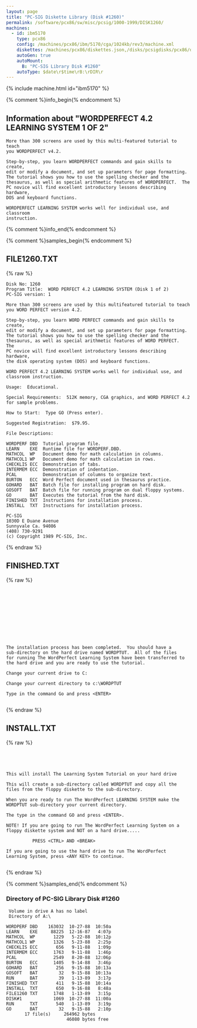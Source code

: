 ```yaml
---
layout: page
title: "PC-SIG Diskette Library (Disk #1260)"
permalink: /software/pcx86/sw/misc/pcsig/1000-1999/DISK1260/
machines:
  - id: ibm5170
    type: pcx86
    config: /machines/pcx86/ibm/5170/cga/1024kb/rev3/machine.xml
    diskettes: /machines/pcx86/diskettes.json,/disks/pcsigdisks/pcx86/diskettes.json
    autoGen: true
    autoMount:
      B: "PC-SIG Library Disk #1260"
    autoType: $date\r$time\rB:\rDIR\r
---
```


{% include machine.html id="ibm5170" %}

{% comment %}info_begin{% endcomment %}

## Information about "WORDPERFECT 4.2 LEARNING SYSTEM  1 OF 2"

    More than 300 screens are used by this multi-featured tutorial to teach
    you WORDPERFECT v4.2.
    
    Step-by-step, you learn WORDPERFECT commands and gain skills to create,
    edit or modify a document, and set up parameters for page formatting.
    The tutorial shows you how to use the spelling checker and the
    thesaurus, as well as special arithmetic features of WORDPERFECT.  The
    PC novice will find excellent introductory lessons describing hardware,
    DOS and keyboard functions.
    
    WORDPERFECT LEARNING SYSTEM works well for individual use, and classroom
    instruction.
{% comment %}info_end{% endcomment %}

{% comment %}samples_begin{% endcomment %}

## FILE1260.TXT

{% raw %}
```
Disk No: 1260
Program Title:  WORD PERFECT 4.2 LEARNING SYSTEM (Disk 1 of 2)
PC-SIG version: 1

More than 300 screens are used by this multifeatured tutorial to teach
you WORD PERFECT version 4.2.

Step-by-step, you learn WORD PERFECT commands and gain skills to create,
edit or modify a document, and set up parameters for page formatting.
The tutorial shows you how to use the spelling checker and the
thesaurus, as well as special arithmetic features of WORD PERFECT.  The
PC novice will find excellent introductory lessons describing hardware,
the disk operating system (DOS) and keyboard functions.

WORD PERFECT 4.2 LEARNING SYSTEM works well for individual use, and
classroom instruction.

Usage:  Educational.

Special Requirements:  512K memory, CGA graphics, and WORD PERFECT 4.2
for sample problems.

How to Start:  Type GO (Press enter).

Suggested Registration:  $79.95.

File Descriptions:

WORDPERF DBD  Tutorial program file.
LEARN    EXE  Runtime file for WORDPERF.DBD.
MATHCOL  WP   Document demo for math calculation in columns.
MATHCOL1 WP   Document demo for math calculation in rows.
CHECKLIS ECC  Demonstration of tabs.
INTERMEM ECC  Demonstration of indentation.
PCAL          Demonstration of columns to organize text.
BURTON   ECC  Word Perfect document used in thesaurus practice.
GOHARD   BAT  Batch file for installing program on hard disk.
GOSOFT   BAT  Batch file for running program on dual floppy systems.
GO       BAT  Executes the tutorial from the hard disk.
FINISHED TXT  Instructions for installation process.
INSTALL  TXT  Instructions for installation process.

PC-SIG
1030D E Duane Avenue
Sunnyvale Ca. 94086
(408) 730-9291
(c) Copyright 1989 PC-SIG, Inc.

```
{% endraw %}

## FINISHED.TXT

{% raw %}
```











The installation process has been completed.  You should have a
sub-directory on the hard drive named WORDPTUT.  All of the files
for running The WordPerfect Learning System have been transferred to
the hard drive and you are ready to use the tutorial.

Change your current drive to C:

Change your current directory to c:\WORDPTUT

Type in the command Go and press <ENTER>


```
{% endraw %}

## INSTALL.TXT

{% raw %}
```
 
 


This will install The Learning System Tutorial on your hard drive

This will create a sub-directory called WORDPTUT and copy all the
files from the floppy diskette to the sub-directory.  

When you are ready to run The WordPerfect LEARNING SYSTEM make the
WORDPTUT sub-directory your current directory.  

The type in the command GO and press <ENTER>.

NOTE! If you are going to run The WordPerfect Learning System on a
floppy diskette system and NOT on a hard drive.....

          PRESS <CTRL> AND <BREAK>

If you are going to use the hard drive to run The WordPerfect 
Learning System, press <ANY KEY> to continue.


```
{% endraw %}

{% comment %}samples_end{% endcomment %}

### Directory of PC-SIG Library Disk #1260

     Volume in drive A has no label
     Directory of A:\

    WORDPERF DBD    163032  10-27-88  10:50a
    LEARN    EXE     88225  12-16-87   4:07p
    MATHCOL  WP       1229   5-22-88  10:12p
    MATHCOL1 WP       1326   5-23-88   2:25p
    CHECKLIS ECC       656   9-11-88   1:09p
    INTERMEM ECC      1763   9-11-88   1:46p
    PCAL              2549   8-20-88  12:06p
    BURTON   ECC      1405   9-14-88   3:46p
    GOHARD   BAT       256   9-15-88  10:13a
    GOSOFT   BAT        32   9-15-88  10:13a
    RUN      BAT        39   1-13-89   3:17p
    FINISHED TXT       411   9-15-88  10:14a
    INSTALL  TXT       650   9-16-88   8:48a
    FILE1260 TXT      1748   1-13-89   3:15p
    DISK#1            1069  10-27-88  11:00a
    RUN      TXT       540   1-13-89   3:19p
    GO       BAT        32   9-15-88   2:10p
           17 file(s)     264962 bytes
                           46080 bytes free
